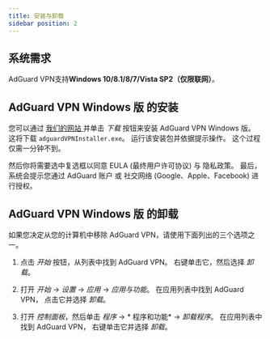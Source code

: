 ```yaml
---
title: 安装与卸载
sidebar position: 2
---
```



## 系统需求

AdGuard VPN支持**Windows 10/8.1/8/7/Vista SP2（仅限联网）**。


## AdGuard VPN Windows 版 的安装

您可以通过 [ 我们的网站 ](https://adguard-vpn.com/en/welcome.html) 并单击 *下载* 按钮来安装 AdGuard VPN Windows 版。 这将下载 `adguardVPNInstaller.exe`。 运行该安装包并依据提示操作。 这个过程仅需一分钟不到。

然后你将需要选中复选框以同意 EULA (最终用户许可协议) 与 隐私政策。 最后，系统会提示您通过 AdGuard 账户 或 社交网络 (Google、Apple、Facebook) 进行授权。


## AdGuard VPN Windows 版 的卸载

如果您决定从您的计算机中移除 AdGuard VPN，请使用下面列出的三个选项之一。

1. 点击 *开始* 按钮，从列表中找到 AdGuard VPN。 右键单击它，然后选择 *卸载*。

2. 打开 *开始* -> *设置* -> *应用* -> *应用与功能*。 在应用列表中找到 AdGuard VPN， 点击它并选择 *卸载*。

3. 打开 *控制面板*，然后单击 *程序* -> * 程序和功能* -> *卸载程序*。 在应用列表中找到 AdGuard VPN， 右键单击它并选择 *卸载*。
